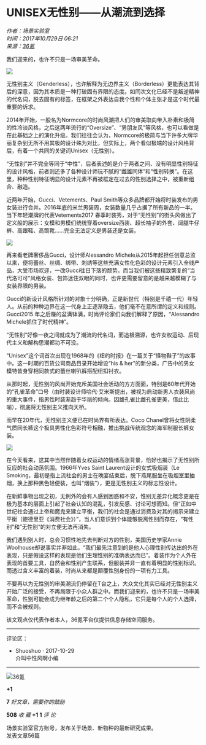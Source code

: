 # UNISEX无性别——从潮流到选择

_作者：场景实验室_  
_时间：2017年10月29日 06:21_  
_来源：[36氪](https://36kr.com/p/1721955024897)_

我们迎来的，也许不只是一场审美革命。

![](https://img.36krcdn.com/20200409/v2_6f1144b6f025454f949748d3e58fe5d8_img_000?x-oss-process=image/format,jpg/format,jpg/interlace,1)

无性别主义（Genderless），也许解释为无边界主义（Borderless）更能表达其背后的深意，因为其本质是一种打破固有界限的态度。如同次文化已经不是叛逆精神的代名词，脱去固有的标签，在框架之外表达自我个性和个体主张才是这个时代最重要的诉求。

2014年开始，一股名为Normcore的时尚风潮把人们的审美取向带入朴素和极简的性冷淡风格，之后这两年流行的“Oversize”、“男朋友风”等风格，也可以看做是在此基础之上的演化升级。我们往往会认为，Normcore的极简与当下许多大牌华丽复杂到无所不用其极的设计殊为对比，但实际上，两个看似极端的设计风格背后，有着一个共同的关键词Unisex（无性别）。

“无性别”并不完全等同于“中性”，后者表述的是介于两者之间、没有明显性别特征的设计风格，前者则还多了各种设计师玩不腻的“雌雄同体”和“性别转换”。在这里，种种性别特征明显的设计元素不再被框定在过去的性别选择之中，被重新组合、融造。

近两年开始，Gucci、Vetements、Paul Smith等众多品牌都开始将时装发布的男女装进行合并。2016年底的米兰男装周，女装数量几乎占据了所有新品的一半。当下年轻潮牌的代表Vetements2017 春季时装秀，对于“无性别”的街头风做出了定义般的展示：女模和男模们统统穿着oversize西装、超长袖子的外套、阔腿牛仔裤、高跟鞋、高筒靴……完全无法定义是男装还是女装。

![](https://img.36krcdn.com/20200409/v2_e66d84c7d1ca48a1980163fa5db8da16_img_000?x-oss-process=image/format,jpg/format,jpg/interlace,1)

再来看老牌奢侈品Gucci，设计师Alessandro Michele从2015年起担任创意总监以来，便将蕾丝、丝绸、绑带、刺绣等这些充满女性化色彩的设计元素引入全线产品，大受市场欢迎，一改Gucci往日下落的颓势。而当我们被这些精致繁复的“当代洛可可”风格女装、包饰迷住双眼的同时，也许更需要留意的是越来越模糊了与女装界限的男装。

Gucci的新设计风格所针对的对象十分明确，正是新世代（特别是千禧一代）年轻人。从前的种种边界在这一代身上正逐渐隐去，他们毫不在意所谓的定义和规则。Gucci2015 年之后赚的盆满钵满，时尚评论家们向我们解释了原因，“Alessandro Michele抓住了时代精神”。

“无性别”好像一夜之间就成为了潮流的代名词，而追根溯源，也许女权运动、后现代主义和解构思潮都功不可没。

“Unisex”这个词首次出现在1968年的《纽约时报》在一篇关于“怪物鞋子”的故事中。这一时期的百货公司商品目录开始增设“his & her”的新分类，广告中的男女模特皆身穿相同款式的蕾丝喇叭裤搭配纽扣衬衣。

从那时起，无性别的风尚开始充斥美国社会活动的方方面面，特别是60年代开始的“孔雀革命”口号（由时装设计师哈代·艾米斯提出，被视为启动新男人衣装风尚的重大事件，指男性时装渐趋于华丽的倾向。因雄孔雀比雌孔雀更美，借此比喻），彻底将无性别主义推向天桥。

而早在20年代，无性别主义便已在时尚界有所表达。Coco Chanel曾将女性阴柔气质同长裤这个极具男性化色彩符号相融，推出挑战传统观念的海军制服长裤女装。

![](https://img.36krcdn.com/20200409/v2_9749cbd845ed4778af63739e0f841a75_img_000?x-oss-process=image/format,jpg/format,jpg/interlace,1)

在今天看来，这其中当然伴随着女权运动的情绪高涨背景，恰好也揭示了无性别所反应的社会动荡氛围。1966年Yves Saint Laurent设计的女式吸烟装（Le Smoking，最初是指上流社会的男士在晚宴结束后，脱下燕尾服坐在吸烟室里抽烟，换上那种黑色轻便装，也叫“烟装”），更是无性别主义的标志性设计。

在新鲜事物出现之初，无例外的会有人感到困惑和不安，性别无差异化概念更是在极为基本的层面上引起了社会认知的混乱，引发反感、讨论可想而知。但“正如中世纪社会通过上帝和魔鬼来建立平衡，我们的社会是通过消费及对其的揭示来建立平衡（鲍德里亚《消费社会》）”，当人们意识到个体能够脱离性别而存在，“有性别“和”无性别“的对立便无法再消失。

我们遇到别人时，总会习惯性地先去判断对方的性别，美国历史学家Annie Woolhouse却说事实并非如此，“我们最先注意到的是他人心理性别传达出的外在表现，只是假设这样的表现是他们生理性别的准确表达而已”。着装作为个人外在表现的首要工具，自然会和性别产生联系，但服装并非一直有着明显的性别标识。而透过含义丰富的着装，时尚从来都是颠覆性别身份的一项有力工具。

不要再以为无性别的审美潮流仍停留在T台之上，大众文化其实已经对无性别主义开始广泛的接受，不再局限于小众人群之中。而我们迎来的，也许不只是一场审美革命，性别可能会成为继年龄之后的第二个个人隐私，它只是每个人的个人选择，而不会被规则。

该文观点仅代表作者本人，36氪平台仅提供信息存储空间服务。

---

评论区：

- Shuoshuo · 2017-10-29  
  介叫中性风啊小编

---

![36氪](https://gateway.36kr.com/api/mis/sns/share/qrCodeUrl?partner_id=web&param.siteId=1&param.platformId=2&param.url=https://36kr.com/p/1721955024897)

**+1**

**7** _好文章，需要你的鼓励_ 

**508** _收  藏_ **+1** **1** _评  论_ 

场景实验室官方账号，发布关于场景、新物种的最新研究成果。  
发表文章56篇